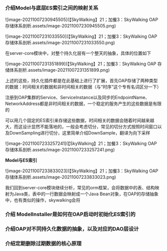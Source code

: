 ### 介绍Model与底层ES索引之间的映射关系

![image-20211007230945505](【SkyWalking】21；加餐3：SkyWalking OAP 存储体系剖析.assets/image-20211007230945505.png)

![image-20211007231033550](【SkyWalking】21；加餐3：SkyWalking OAP 存储体系剖析.assets/image-20211007231033550.png)

在server-core模块中，对整个持久化层有一个整天的抽象，具体的位置如下

![image-20211007231351899](【SkyWalking】21；加餐3：SkyWalking OAP 存储体系剖析.assets/image-20211007231351899.png)

上述的这些，持久化插件都是在此基础上进行了扩展，首先OAP存储了两种类型的数据：时间相关的数据和非时间相关的数据（与“时序”这个专有名词区分一下）

注册到OAP集群的Service、ServiceInstance以及同步的EndpointName、NetworkAddress都是非时间相关的数据，一个稳定的服务产生的这些数据是有限的

可以用几个固定的ES索引来存储这些数据，时间相关的数据会随着时间越来越大，而这设计显然不能落地的，一般会考虑切分，常见的切分方式按照时间窗口以及DownSampling进行切分，这里简单介绍DownSample，翻译为向下采样

![image-20211007233257241](【SkyWalking】21；加餐3：SkyWalking OAP 存储体系剖析.assets/image-20211007233257241.png)



**Model与ES索引**

![image-20211007233833023](【SkyWalking】21；加餐3：SkyWalking OAP 存储体系剖析.assets/image-20211007233833023.png)

我们回到server-core模块继续分析，常见的orm框架，会将数据中的表、结构映射为Java类，表中的一行数据会映射成一个Java Bean对象，在OAP的存储抽象中，也有类似的操作，skywalking会将







### 介绍 ModelInstaller是如何在OAP启动时初始化ES索引的





### 介绍OAP对不同持久化数据的抽象，以及对应的DAO层设计



### 介绍定期删除过期数据的核心原理